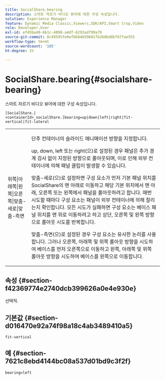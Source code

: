 ```yaml
---
title: SocialShare.bearing
description: 스마트 자르기 비디오 뷰어에 대한 구성 속성입니다.
solution: Experience Manager
feature: Dynamic Media Classic,Viewers,SDK/API,Smart Crop,Video
role: Developer,User
exl-id: ef45ba40-661c-4898-a4df-6293ad799a79
source-git-commit: 8c49595fe0efb684b59601fb268bd8bf97fae555
workflow-type: tm+mt
source-wordcount: '185'
ht-degree: 1%

---
```


# SocialShare.bearing{#socialshare-bearing}

스마트 자르기 비디오 뷰어에 대한 구성 속성입니다.

`[SocialShare.|<containerId>_socialShare.]bearing=up|down|left|right|fit-vertical|fit-lateral`

<table id="table_C616483932C2482CA9794DDD7313FD7C"> 
 <tbody> 
  <tr> 
   <td colname="col1"> <p> <span class="codeph"> 위쪽|아래쪽|왼쪽|오른쪽|맞춤-세로|맞춤-측면</span> </p> </td> 
   <td colname="col2"> <p> 단추 컨테이너의 슬라이드 애니메이션 방향을 지정합니다. </p> <p> <span class="codeph"> up</span>, <span class="codeph"> down</span>, <span class="codeph"> left</span> 또는 <span class="codeph"> right</span>(으)로 설정된 경우 패널은 추가 경계 검사 없이 지정된 방향으로 롤아웃되며, 이로 인해 외부 컨테이너에 의해 패널 클립이 발생할 수 있습니다. </p> <p><span class="codeph"> 맞춤-세로</span>(으)로 설정하면 구성 요소가 먼저 기본 패널 위치를 SocialShare의 맨 아래로 이동하고 해당 기본 위치에서 맨 아래, 오른쪽 또는 왼쪽에서 패널을 롤아웃하려고 합니다. 매번 시도할 때마다 구성 요소는 패널이 외부 컨테이너에 의해 잘리는지 확인합니다. 모든 시도가 실패하면 구성 요소는 베이스 패널 위치를 맨 위로 이동하려고 하고 상단, 오른쪽 및 왼쪽 방향으로 롤아웃 시도를 반복합니다. </p> <p><span class="codeph"> 맞춤-측면</span>(으)로 설정된 경우 구성 요소는 유사한 논리를 사용합니다. 그러나 오른쪽, 아래쪽 및 위쪽 롤아웃 방향을 시도하여 베이스를 먼저 오른쪽으로 이동하고 왼쪽, 아래쪽 및 위쪽 롤아웃 방향을 시도하여 베이스를 왼쪽으로 이동합니다. </p> </td> 
  </tr> 
 </tbody> 
</table>

## 속성 {#section-f42369774e2740dcb399626a0e4e930e}

선택적.

## 기본값 {#section-d016470e92a74f98a18c4ab3489410a5}

`fit-vertical`

## 예 {#section-7621c8ebd4144bc08a537d01bd9c3f2f}

```
bearing=left
```
